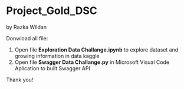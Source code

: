 # Project_Gold_DSC
by Razka Wildan

Donwload all file:
1. Open file **Exploration Data Challange.ipynb** to explore dataset and growing information in data kaggle
2. Open file **Swagger Data Challange.py** in Microsoft Visual Code Aplication to built Swagger API

Thank you!
 
